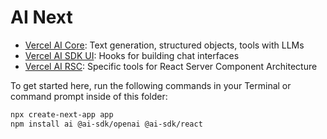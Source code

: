 # AI Next

- [Vercel AI Core](https://sdk.vercel.ai/docs/ai-sdk-core): Text generation, structured objects, tools with LLMs
- [Vercel AI SDK UI](https://sdk.vercel.ai/docs/ai-sdk-ui): Hooks for building chat interfaces
- [Vercel AI RSC](https://sdk.vercel.ai/docs/ai-sdk-rsc): Specific tools for React Server Component Architecture

To get started here, run the following commands in your Terminal or command prompt inside of this folder:

```bash
npx create-next-app app
npm install ai @ai-sdk/openai @ai-sdk/react
```
